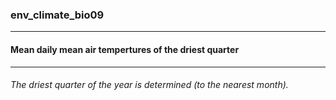 ### env_climate_bio09



------
#### Mean daily mean air tempertures of the driest quarter



------
###### The driest quarter of the year is determined (to the nearest month).